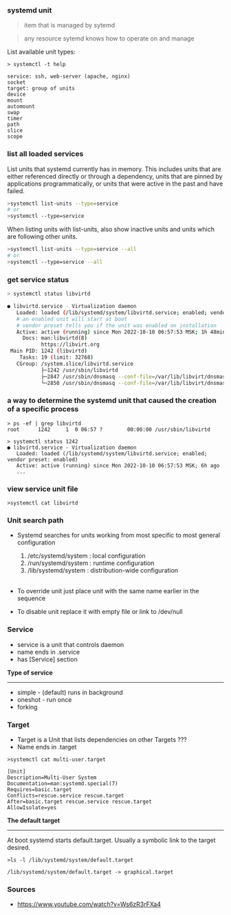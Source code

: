 
### systemd unit

> item that is managed by sytemd

> any resource sytemd knows how to operate on and manage

List available unit types:
```shell
> systemctl -t help

service: ssh, web-server (apache, nginx)
socket
target: group of units
device
mount
automount
swap
timer
path
slice
scope
```

### list all loaded services

List units that systemd currently has in memory. This includes units that are either referenced directly or through a dependency, units that are pinned by applications programmatically, or units that were active in the past and have failed.

```bash
>systemctl list-units --type=service
# or
>systemctl --type=service
```

When listing units with list-units, also show inactive units and units which are following other units.

```bash
>systemctl list-units --type=service --all
# or
>systemctl --type=service --all
```

### get service status
```bash
> systemctl status libvirtd

● libvirtd.service - Virtualization daemon
   Loaded: loaded (/lib/systemd/system/libvirtd.service; enabled; vendor preset: enabled)
   # an enabled unit will start at boot
   # vendor preset tells you if the unit was enabled on installation
   Active: active (running) since Mon 2022-10-10 06:57:53 MSK; 1h 48min ago
     Docs: man:libvirtd(8)
           https://libvirt.org
 Main PID: 1242 (libvirtd)
    Tasks: 19 (limit: 32768)
   CGroup: /system.slice/libvirtd.service
           ├─1242 /usr/sbin/libvirtd
           ├─2847 /usr/sbin/dnsmasq --conf-file=/var/lib/libvirt/dnsmasq/default.conf --leasefile-ro --dhcp-script=/usr/lib/libvirt/libvirt_l
           └─2850 /usr/sbin/dnsmasq --conf-file=/var/lib/libvirt/dnsmasq/default.conf --leasefile-ro --dhcp-script=/usr/lib/libvirt/libvirt_l
```

### a way to determine the systemd unit that caused the creation of a specific process

```shell
> ps -ef | grep libvirtd
root      1242     1  0 06:57 ?        00:00:00 /usr/sbin/libvirtd

> systemctl status 1242
● libvirtd.service - Virtualization daemon
   Loaded: loaded (/lib/systemd/system/libvirtd.service; enabled; vendor preset: enabled)
   Active: active (running) since Mon 2022-10-10 06:57:53 MSK; 6h ago
   ...
```

### view service unit file

```shell
>systemctl cat libvirtd
```

### Unit search path

* Systemd searches for units working from most specific to most general configuration
  1. /etc/systemd/system : local configuration
  2. /run/systemd/system : runtime configuration
  3. /lib/systemd/system : distribution-wide configuration
<br/><br/>
* To override unit just place unit with the same name earlier in the sequence

* To disable unit replace it with empty file or link to /dev/null

### Service

* service is a unit that controls daemon
* name ends in .service
* has [Service] section

**Type of service**
___________________
* simple - (default) runs in background
* oneshot - run once
* forking

### Target

* Target is a Unit that lists dependencies on other Targets ???
* Name ends in .target

```shell
>systemctl cat multi-user.target

[Unit]
Description=Multi-User System
Documentation=man:systemd.special(7)
Requires=basic.target
Conflicts=rescue.service rescue.target
After=basic.target rescue.service rescue.target
AllowIsolate=yes
```

**The default target**
______________________

At boot systemd starts default.target. Usually a symbolic link to the target desired. 

```shell
>ls -l /lib/systemd/system/default.target

/lib/systemd/system/default.target -> graphical.target
```

### Sources

* https://www.youtube.com/watch?v=Ws6zR3rFXa4